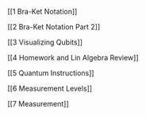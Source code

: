 
[[1 Bra-Ket Notation]]

[[2 Bra-Ket Notation Part 2]]

[[3 Visualizing Qubits]]

[[4 Homework and Lin Algebra Review]]

[[5 Quantum Instructions]]

[[6 Measurement Levels]]

[[7 Measurement]]
